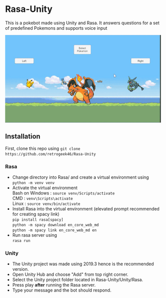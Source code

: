 # Rasa-Unity
This is a pokebot made using Unity and Rasa. It answers questions for a set of predefined Pokemons and supports voice input

![](https://github.com/retrogeek46/Rasa-Pokebot/blob/master/Resources/pokebot.gif)

## Installation
First, clone this repo using `git clone https://github.com/retrogeek46/Rasa-Unity`
 ### Rasa
- Change directory into Rasa/ and create a virtual environment using  
`python -m venv venv`
- Activate the virtual environment  
Bash on Windows&nbsp;: `source venv/Scripts/activate`  
CMD : `venv\Scripts\activate`  
Linux : `source venv/bin/activate`
- Install Rasa into the virtual environment (elevated prompt recommended for creating spacy link)  
`pip install rasa[spacy]`  
`python -m spacy download en_core_web_md`  
`python -m spacy link en_core_web_md en`
- Run rasa server using  
`rasa run`
### Unity
- The Unity project was made using 2019.3 hence is the recommended version.
- Open Unity Hub and choose "Add" from top right corner.
- Select the Unity project folder located in Rasa-Unity/Unity/Rasa.
- Press play __after__ running the Rasa server.
- Type your message and the bot should respond.
